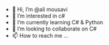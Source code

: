 - 👋 Hi, I’m @ali mousavi
- 👀 I’m interested in c#
- 🌱 I’m currently learning C# & Python
- 💞️ I’m looking to collaborate on C#
- 📫 How to reach me ...

<!---
alimsuv/alimsuv is a ✨ special ✨ repository because its `README.md` (this file) appears on your GitHub profile.
You can click the Preview link to take a look at your changes.
--->
